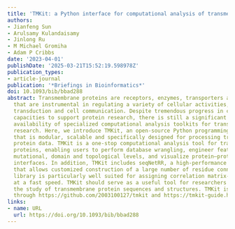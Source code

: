 ```yaml
---
title: 'TMKit: a Python interface for computational analysis of transmembrane proteins'
authors:
- Jianfeng Sun
- Arulsamy Kulandaisamy
- Jinlong Ru
- M Michael Gromiha
- Adam P Cribbs
date: '2023-04-01'
publishDate: '2025-03-21T15:52:19.598978Z'
publication_types:
- article-journal
publication: '*Briefings in Bioinformatics*'
doi: 10.1093/bib/bbad288
abstract: Transmembrane proteins are receptors, enzymes, transporters and ion channels
  that are instrumental in regulating a variety of cellular activities, such as signal
  transduction and cell communication. Despite tremendous progress in computational
  capacities to support protein research, there is still a significant gap in the
  availability of specialized computational analysis toolkits for transmembrane protein
  research. Here, we introduce TMKit, an open-source Python programming interface
  that is modular, scalable and specifically designed for processing transmembrane
  protein data. TMKit is a one-stop computational analysis tool for transmembrane
  proteins, enabling users to perform database wrangling, engineer features at the
  mutational, domain and topological levels, and visualize protein–protein interaction
  interfaces. In addition, TMKit includes seqNetRR, a high-performance computing library
  that allows customized construction of a large number of residue connections. This
  library is particularly well suited for assigning correlation matrix-based features
  at a fast speed. TMKit should serve as a useful tool for researchers in assisting
  the study of transmembrane protein sequences and structures. TMKit is publicly available
  through https://github.com/2003100127/tmkit and https://tmkit-guide.herokuapp.com/doc/overview.
links:
- name: URL
  url: https://doi.org/10.1093/bib/bbad288
---
```

